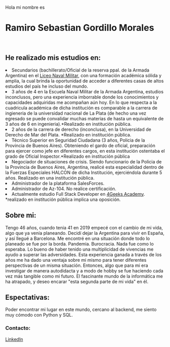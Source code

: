 Hola mi nombre es <br><h1 class="headding element">Ramiro Sebastian Gordillo Morales</h1></br>

<h2>He realizado mis estudios en:</h2>
<div>
                        <li>Secundarios (bachillerato/Oficial de la reserva ppal. de la Armada Argentina) en el <a href="https://www.liceobrown.edu.ar/">Liceo Naval Militar</a>, con una formación académica sólida y amplia, la cual brinda la oportunidad de acceder a diferentes casas de altos estudios del país he incluso del mundo.</li>
                        <li> 3 años de 4 en la Escuela Naval Militar de la Armada Argentina, estudios inconclusos, pero una experiencia imborrable donde los conocimientos y capacidades adquiridas me acompañan aún hoy. En lo que respecta a la cuadricula académica de dicha institución es comparable a la carrera de ingieneria de la universidad nacional de La Plata (de hecho una vez egresado se puede convalidar muchas materias de hasta un equivalente de 3 años de 6 en ingenieria).*Realizado en institución pública.</li>
                        <li> 2 años de la carrera de derecho (inconclusa), en la Universidad de Derecho de Mar del Plata. *Realizado en institución pública.</li>
                        <li> Técnico Superior en Seguridad Ciudadana (3 años, Policia de la Provincia de Buenos Aires). Obteniendo el gardo de oficial, preparación para ejercer como jefe en diferentes cargos, en esta institución ostentaba el grado de Oficial Inspector.*Realizado en institución pública</li>
                        <li> Negociador de situaciones de crisis. Siendo funcionario de la Policia de la Provincia de Buenos Aires, Argentina, realicé esta especialidad dentro de la Fuerzas Especiales HALCON de dicha Institución, ejerciéndola durante 5 años. Realizado en una institución pública.</li>
                        <li> Administrador de la plataforma SalesForces.</li>
                        <li> Administrador de Az-104. No realice certificación.</li>
                        <li> Actualmente estudio Full Stack Developer en <a href="https://www.googleadservices.com/pagead/aclk?sa=L&ai=DChcSEwiRpb6x-uiIAxWMNwYAHVqoFlEYABAAGgJ3cw&co=1&ase=2&gclid=CjwKCAjw9eO3BhBNEiwAoc0-jVej2OgOVY58nLtptKdOkHH-D3TeWhzMRPEkGBNKUYd7_5c_fMiQ7RoCKDgQAvD_BwE&ohost=www.google.com&cid=CAESVeD2Phzqmx8AtcXt2XSqb7IRdesktRvG9X56zWCk4GrlQ2cuvWcCaEzCOd28nqHsdm1-qFYnjfulYsr91vjYppmpaLG6GxYVtJBm0lpf_34y8X6pO9g&sig=AOD64_1lJlIml4pN3NkKfOdIn7Iai2IbFg&q&nis=4&adurl&ved=2ahUKEwjqu7mx-uiIAxV_V6QEHYnZEGoQ0Qx6BAgZEAE">  4Geeks Academy</a>.</li> 
  *realizado en institución pública implica una oposición.
</div>                        
<h2>Sobre mi:</h2>
            Tengo 46 años, cuando tenia 41 en 2019 empecé con el cambio de mi vida, algo que ya venía planeando. Decidí dejar la Argentina para vivir en España, y así llegué a Barcelona. Me encontré en una situación donde todo lo planeado se fue por la borda. Pandemia. Burocracia. Nada fue como lo esperaba. Lo bueno de haber tenido una multiplicidad de vivencias me ayudo a superar las adversidades. Esta experiencia ganada a través de los años me ha dado una ventaja sobre mi mismo para tener diferentes perspectivas de un misma situación. Entonces, algo que para mi era investigar de manera autodidacta y a modo de hobby se fue haciendo cada vez más tangible como mi futuro. El fascinante mundo de la informática me ha atrapado, y deseo encarar "esta segunda parte de mi vida" en él.

<h2>Espectativas:</h2>
            Poder encontrar mi lugar en este mundo, cercano al backend, me siento muy cómodo con Python y SQL.

<h3>Contacto:</h3><a href="https://www.linkedin.com/in/ramiro-sebasti%C3%A1n-gordillo-morales-45138892"> LinkedIn </a>
